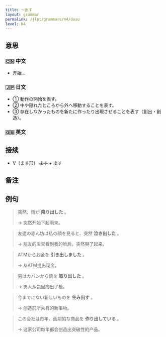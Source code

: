 ```yaml
---
title: 〜出す
layout: grammar
permalink: /jlpt/grammars/n4/dasu
level: N4
---
```


## 意思

### 🇨🇳 中文

- 开始…

### 🇯🇵 日文

- ① 動作の開始を表す。
- ② 中や隠れたところから外へ移動することを表す。
- ③ 存在しなかったものを新たに作ったり出現させることを表す（創出・創造）。

### 🇬🇧 英文


## 接续

- V（ます形） ~~ます~~ \+ 出す

## 备注


## 例句

> 突然、雨が **降り出した** 。
>
> → 突然开始下起雨来。

> 友達の赤ん坊は私の顔を見ると、突然 **泣き出した** 。
>
> → 朋友的宝宝看到我的脸后，突然哭了起来。

> ATMからお金を **引き出しました** 。
>
> → 从ATM提出现金。

> 男はカバンから銃を **取り出した** 。
>
> → 男人从包里掏出了枪。

> 今までにない新しいものを **生み出す** 。
>
> → 创造前所未有的新事物。

> この会社は毎年、画期的な商品を **作り出している** 。
>
> → 这家公司每年都会创造出突破性的产品。

